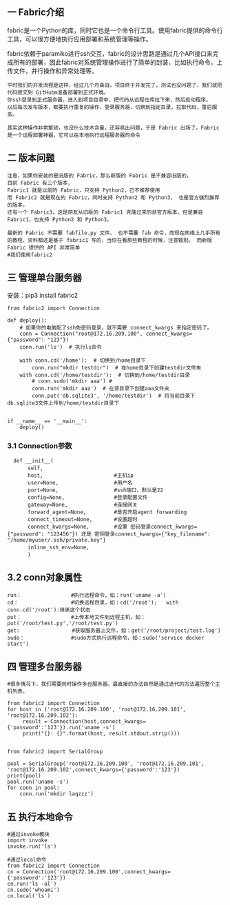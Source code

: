 ## 一 Fabric介绍

fabric是一个Python的库，同时它也是一个命令行工具。使用fabric提供的命令行工具，可以很方便地执行应用部署和系统管理等操作。

fabric依赖于paramiko进行ssh交互，fabric的设计思路是通过几个API接口来完成所有的部署，因此fabric对系统管理操作进行了简单的封装，比如执行命令，上传文件，并行操作和异常处理等。

    
    
    平时我们的开发流程是这样，经过几个月奋战，项目终于开发完了，测试也没问题了，我们就把代码提交到 GitHubm准备部署到正式环境。
    你ssh登录到正式服务器，进入到项目目录中，把代码从远程仓库拉下来，然后启动程序。
    以后每次发布版本，都要执行重复的操作，登录服务器，切换到指定目录，拉取代码，重启服务。
    
    其实这种操作非常繁琐，也没什么技术含量，还容易出问题，于是 Fabric 出场了。Fabric 是一个远程部署神器，它可以在本地执行远程服务器的命令

## 二 版本问题

    
    
    注意，如果你安装的是旧版的 Fabric，那么新版的 Fabric 是不兼容旧版的，
    目前 Fabric 有三个版本，
    Fabric1 就是以前的 Fabric，只支持 Python2，已不推荐使用
    而 Fabric2 就是现在的 Fabric，同时支持 Python2 和 Python3， 也是官方强烈推荐的版本， 
    还有一个 Fabric3，这是网友从旧版的 Fabric1 克隆过来的非官方版本，但是兼容 Fabric1，也支持 Python2 和 Python3。
    
    最新的 Fabric 不需要 fabfile.py 文件， 也不需要 fab 命令，而现在网络上几乎所有的教程、资料都还是基于 fabric1 写的，当你在看那些教程的时候，注意甄别。 而新版 Fabric 提供的 API 非常简单
    #我们使用fabric2
    

## 三 管理单台服务器

安装：pip3 install fabric2

    
    
    from fabric2 import Connection
    
    def deploy():
        # 如果你的电脑配了ssh免密码登录，就不需要 connect_kwargs 来指定密码了。
        conn = Connection("root@172.16.209.100", connect_kwargs={"password": "123"})
        conn.run('ls')  # 执行ls命令
    
        with conn.cd('/home'):  # 切换到/home目录下
            conn.run("mkdir testdir")  # 在home目录下创建testdir文件夹
        with conn.cd('/home/testdir'):  # 切换到/home/testdir目录
            # conn.sudo('mkdir aaa') #
            conn.run('mkdir aaa')  # 在该目录下创建aaa文件夹
            conn.put('db.sqlite3', '/home/testdir')  # 将当前目录下db.sqlite3文件上传到/home/testdir目录下
    
    
    if __name__ == '__main__':
        deploy()
    

### 3.1 Connection参数

    
    
      def __init__(
    　　　　self,
    　　　　host,                       #主机ip
    　　　　user=None,                  #用户名
    　　　　port=None,                  #ssh端口，默认是22
    　　　　config=None,                #登录配置文件
    　　　　gateway=None,               #连接网关
    　　　　forward_agent=None,         #是否开启agent forwarding
    　　　　connect_timeout=None,       #设置超时
    　　　　connect_kwargs=None,        #设置 密码登录connect_kwargs={"password": "123456"}) 还是 密钥登录connect_kwargs={"key_filename": "/home/myuser/.ssh/private.key"}
    　　　　inline_ssh_env=None,      
    　　　　)

## 3.2 conn对象属性

    
    
    run：                #执行远程命令，如：run('uname -a')
    cd：                 #切换远程目录，如：cd('/root');   with conn.cd('/root'):继承这个状态
    put：                #上传本地文件到远程主机，如：put('/root/test.py','/root/test.py')
    get:                 #获取服务器上文件，如：get('/root/project/test.log')
    sudo：               #sudo方式执行远程命令，如：sudo('service docker start')

## 四 管理多台服务器

    
    
    #很多情况下，我们需要同时操作多台服务器。最直接的办法自然是通过迭代的方法遍历整个主机列表。
    
    from fabric2 import Connection
    for host in ('root@172.16.209.100', 'root@172.16.209.101', 'root@172.16.209.102'):
         result = Connection(host,connect_kwargs={'password':'123'}).run('uname -s')
         print("{}: {}".format(host, result.stdout.strip()))
    
    
    from fabric2 import SerialGroup
    
    pool = SerialGroup('root@172.16.209.100', 'root@172.16.209.101', 'root@172.16.209.102',connect_kwargs={'password':'123'})
    print(pool)
    pool.run('uname -s')
    for conn in pool:
        conn.run('mkdir laqzzz')

## 五 执行本地命令

    
    
    #通过invoke模块
    import invoke
    invoke.run('ls')
    
    #通过local命令
    from fabric2 import Connection
    cn = Connection('root@172.16.209.100',connect_kwargs={'password':'123'})
    cn.run('ls -al')     
    cn.sudo('whoami')    
    cn.local('ls')

